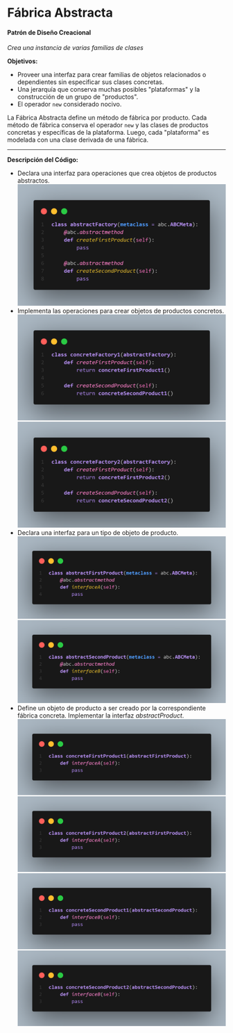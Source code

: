 # Fábrica Abstracta
#### Patrón de Diseño Creacional
*Crea una instancia de varias familias de clases*

**Objetivos:**
- Proveer una interfaz para crear familias de objetos relacionados o dependientes sin especificar sus clases concretas.
- Una jerarquía que conserva muchas posibles "plataformas" y la construcción de un grupo de "productos".
- El operador `new` considerado nocivo.

La Fábrica Abstracta define un método de fábrica por producto. Cada método de fábrica conserva el operador `new` y las clases de productos concretas y específicas de la plataforma. Luego, cada "plataforma" es modelada con una clase derivada de una fábrica.

---
**Descripción del Código:**
- Declara una interfaz para operaciones que crea objetos de productos abstractos.
![](https://github.com/kmilo717/Design-Patterns/blob/master/Images/af1.png)
- Implementa las operaciones para crear objetos de productos concretos.
![](https://github.com/kmilo717/Design-Patterns/blob/master/Images/af2.png)
![](https://github.com/kmilo717/Design-Patterns/blob/master/Images/af3.png)
- Declara una interfaz para un tipo de objeto de producto.
![](https://github.com/kmilo717/Design-Patterns/blob/master/Images/af4.png)
![](https://github.com/kmilo717/Design-Patterns/blob/master/Images/af5.png)
- Define un objeto de producto a ser creado por la correspondiente fábrica concreta.
Implementar la interfaz *abstractProduct*.
![](https://github.com/kmilo717/Design-Patterns/blob/master/Images/af6.png)
![](https://github.com/kmilo717/Design-Patterns/blob/master/Images/af7.png)
![](https://github.com/kmilo717/Design-Patterns/blob/master/Images/af8.png)
![](https://github.com/kmilo717/Design-Patterns/blob/master/Images/af9.png)
